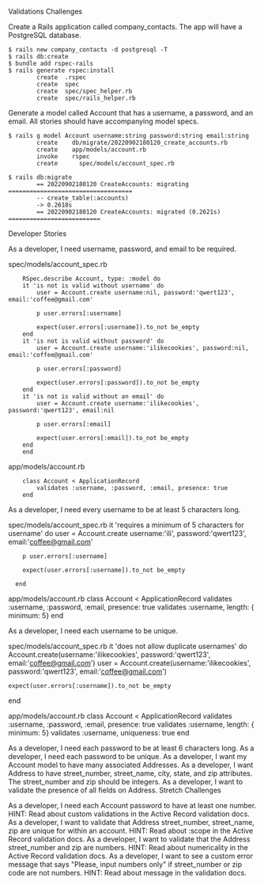 Validations Challenges

Create a Rails application called company_contacts. The app will have a PostgreSQL database.

    $ rails new company_contacts -d postgresql -T
    $ rails db:create
    $ bundle add rspec-rails
    $ rails generate rspec:install
            create  .rspec
            create  spec
            create  spec/spec_helper.rb
            create  spec/rails_helper.rb
    

Generate a model called Account that has a username, a password, and an email.
All stories should have accompanying model specs.

    $ rails g model Account username:string password:string email:string
            create    db/migrate/20220902180120_create_accounts.rb
            create    app/models/account.rb
            invoke    rspec
            create      spec/models/account_spec.rb

    $ rails db:migrate
            == 20220902180120 CreateAccounts: migrating ===================================
            -- create_table(:accounts)
            -> 0.2618s
            == 20220902180120 CreateAccounts: migrated (0.2621s) ==========================


Developer Stories

As a developer, I need username, password, and email to be required.

spec/models/account_spec.rb

        RSpec.describe Account, type: :model do
        it 'is not is valid without username' do
            user = Account.create username:nil, password:'qwert123', email:'coffee@gmail.com'

            p user.errors[:username]

            expect(user.errors[:username]).to_not be_empty
        end
        it 'is not is valid without password' do
            user = Account.create username:'ilikecookies', password:nil, email:'coffee@gmail.com'

            p user.errors[:password]

            expect(user.errors[:password]).to_not be_empty
        end
        it 'is not is valid without an email' do
            user = Account.create username:'ilikecookies', password:'qwert123', email:nil

            p user.errors[:email]

            expect(user.errors[:email]).to_not be_empty
        end
        end

app/models/account.rb 

        class Account < ApplicationRecord
            validates :username, :password, :email, presence: true
        end


As a developer, I need every username to be at least 5 characters long.

spec/models/account_spec.rb
        it 'requires a minimum of 5 characters for username' do
        user = Account.create username:'ili', password:'qwert123', email:'coffee@gmail.com'

        p user.errors[:username]

        expect(user.errors[:username]).to_not be_empty

      end

app/models/account.rb 
        class Account < ApplicationRecord
            validates :username, :password, :email, presence: true
            validates :username, length: { minimum: 5}
        end


As a developer, I need each username to be unique.

spec/models/account_spec.rb
    it 'does not allow duplicate usernames' do
    Account.create(username:'ilikecookies', password:'qwert123', email:'coffee@gmail.com')
    user = Account.create(username:'ilikecookies', password:'qwert123', email:'coffee@gmail.com')

    expect(user.errors[:username]).to_not be_empty

end

app/models/account.rb 
    class Account < ApplicationRecord
    validates :username, :password, :email, presence: true
    validates :username, length: { minimum: 5}
    validates :username, uniqueness: true
end




As a developer, I need each password to be at least 6 characters long.
As a developer, I need each password to be unique.
As a developer, I want my Account model to have many associated Addresses.
As a developer, I want Address to have street_number, street_name, city, state, and zip attributes. The street_number and zip should be integers.
As a developer, I want to validate the presence of all fields on Address.
Stretch Challenges

As a developer, I need each Account password to have at least one number.
HINT: Read about custom validations in the Active Record validation docs.
As a developer, I want to validate that Address street_number, street_name, zip are unique for within an account.
HINT: Read about :scope in the Active Record validation docs.
As a developer, I want to validate that the Address street_number and zip are numbers.
HINT: Read about numericality in the Active Record validation docs.
As a developer, I want to see a custom error message that says "Please, input numbers only" if street_number or zip code are not numbers.
HINT: Read about message in the validation docs.